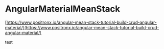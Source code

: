 # AngularMaterialMeanStack

[https://www.positronx.io/angular-mean-stack-tutorial-build-crud-angular-material/](https://www.positronx.io/angular-mean-stack-tutorial-build-crud-angular-material/)

test